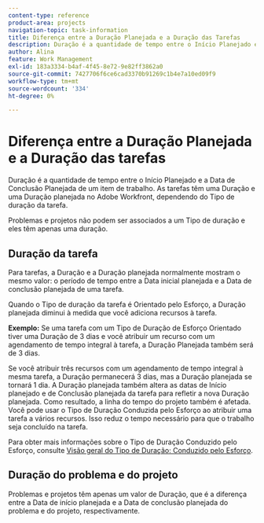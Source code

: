 ```yaml
---
content-type: reference
product-area: projects
navigation-topic: task-information
title: Diferença entre a Duração Planejada e a Duração das Tarefas
description: Duração é a quantidade de tempo entre o Início Planejado e a Data de Conclusão Planejada de um item de trabalho. As tarefas têm uma Duração e uma Duração planejada no Adobe Workfront, dependendo do Tipo de duração da tarefa.
author: Alina
feature: Work Management
exl-id: 183a3334-b4af-4f45-8e72-9e82ff3862a0
source-git-commit: 7427706f6ce6cad3370b91269c1b4e7a10ed09f9
workflow-type: tm+mt
source-wordcount: '334'
ht-degree: 0%

---
```


# Diferença entre a Duração Planejada e a Duração das tarefas

Duração é a quantidade de tempo entre o Início Planejado e a Data de Conclusão Planejada de um item de trabalho. As tarefas têm uma Duração e uma Duração planejada no Adobe Workfront, dependendo do Tipo de duração da tarefa.

Problemas e projetos não podem ser associados a um Tipo de duração e eles têm apenas uma duração.

## Duração da tarefa

Para tarefas, a Duração e a Duração planejada normalmente mostram o mesmo valor: o período de tempo entre a Data inicial planejada e a Data de conclusão planejada de uma tarefa.

Quando o Tipo de duração da tarefa é Orientado pelo Esforço, a Duração planejada diminui à medida que você adiciona recursos à tarefa.

**Exemplo:** Se uma tarefa com um Tipo de Duração de Esforço Orientado tiver uma Duração de 3 dias e você atribuir um recurso com um agendamento de tempo integral à tarefa, a Duração Planejada também será de 3 dias.

Se você atribuir três recursos com um agendamento de tempo integral à mesma tarefa, a Duração permanecerá 3 dias, mas a Duração planejada se tornará 1 dia. A Duração planejada também altera as datas de Início planejado e de Conclusão planejada da tarefa para refletir a nova Duração planejada. Como resultado, a linha do tempo do projeto também é afetada.
Você pode usar o Tipo de Duração Conduzida pelo Esforço ao atribuir uma tarefa a vários recursos. Isso reduz o tempo necessário para que o trabalho seja concluído na tarefa.

Para obter mais informações sobre o Tipo de Duração Conduzido pelo Esforço, consulte [Visão geral do Tipo de Duração: Conduzido pelo Esforço](../../../manage-work/tasks/taskdurtn/effort-driven.md).

## Duração do problema e do projeto

Problemas e projetos têm apenas um valor de Duração, que é a diferença entre a Data de início planejada e a Data de conclusão planejada do problema e do projeto, respectivamente.
